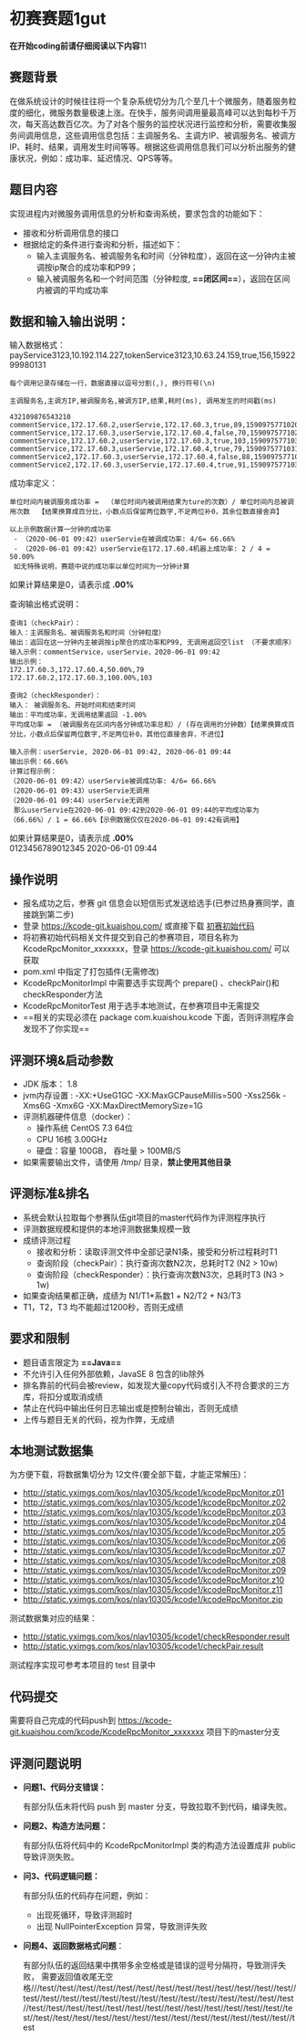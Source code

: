 # 初赛赛题1gut
**在开始coding前请仔细阅读以下内容**11

## 赛题背景
在做系统设计的时候往往将一个复杂系统切分为几个至几十个微服务，随着服务粒度的细化，微服务数量极速上涨。在快手，服务间调用量最高峰可以达到每秒千万次，每天高达数百亿次。为了对各个服务的监控状况进行监控和分析，需要收集服务间调用信息，这些调用信息包括：主调服务名、主调方IP、被调服务名、被调方IP、耗时、结果，调用发生时间等等。根据这些调用信息我们可以分析出服务的健康状况，例如：成功率、延迟情况、QPS等等。

## 题目内容
实现进程内对微服务调用信息的分析和查询系统，要求包含的功能如下：
- 接收和分析调用信息的接口
- 根据给定的条件进行查询和分析，描述如下：
  - 输入主调服务名、被调服务名和时间（分钟粒度），返回在这一分钟内主被调按ip聚合的成功率和P99；
  - 输入被调服务名和一个时间范围（分钟粒度, **==闭区间==**），返回在区间内被调的平均成功率


## 数据和输入输出说明：
输入数据格式：
payService3123,10.192.114.227,tokenService3123,10.63.24.159,true,156,1592299980131
```
每个调用记录存储在一行，数据直接以逗号分割(,), 换行符号(\n)

主调服务名,主调方IP,被调服务名,被调方IP,结果,耗时(ms), 调用发生的时间戳(ms)
                                                         432109876543210
commentService,172.17.60.2,userServie,172.17.60.3,true,89,1590975771020
commentService,172.17.60.3,userServie,172.17.60.4,false,70,1590975771025
commentService,172.17.60.2,userServie,172.17.60.3,true,103,1590975771030
commentService,172.17.60.3,userServie,172.17.60.4,true,79,1590975771031
commentService2,172.17.60.3,userServie,172.17.60.4,false,88,1590975771031
commentService2,172.17.60.3,userServie,172.17.60.4,true,91,1590975771032

```

成功率定义： 
```
单位时间内被调服务成功率 =  （单位时间内被调用结果为ture的次数）/ 单位时间内总被调用次数  【结果换算成百分比，小数点后保留两位数字,不足两位补0，其余位数直接舍弃】

以上示例数据计算一分钟的成功率
 - （2020-06-01 09:42）userServie在被调成功率: 4/6= 66.66%
 - （2020-06-01 09:42）userServie在172.17.60.4机器上成功率: 2 / 4 = 50.00%
 如无特殊说明，赛题中说的成功率以单位时间为一分钟计算
```
如果计算结果是0，请表示成 **.00%**

查询输出格式说明：

```
查询1（checkPair）：
输入：主调服务名、被调服务名和时间（分钟粒度）
输出：返回在这一分钟内主被调按ip聚合的成功率和P99, 无调用返回空list （不要求顺序）
输入示例：commentService，userServie，2020-06-01 09:42
输出示例：
172.17.60.3,172.17.60.4,50.00%,79
172.17.60.2,172.17.60.3,100.00%,103

查询2（checkResponder）：
输入： 被调服务名、开始时间和结束时间
输出：平均成功率，无调用结果返回 -1.00%
平均成功率 = （被调服务在区间内各分钟成功率总和）/ (存在调用的分钟数）【结果换算成百分比，小数点后保留两位数字,不足两位补0，其他位直接舍弃，不进位】

输入示例：userServie, 2020-06-01 09:42, 2020-06-01 09:44
输出示例：66.66% 
计算过程示例：
（2020-06-01 09:42）userServie被调成功率: 4/6= 66.66%
（2020-06-01 09:43）userServie无调用
（2020-06-01 09:44）userServie无调用
 那么userServie在2020-06-01 09:42到2020-06-01 09:44的平均成功率为（66.66%）/ 1 = 66.66%【示例数据仅仅在2020-06-01 09:42有调用】
```
如果计算结果是0，请表示成 **.00%**  
0123456789012345
2020-06-01 09:44  
## 操作说明
- 报名成功之后，参赛 git 信息会以短信形式发送给选手(已参过热身赛同学，直接跳到第二步)
- 登录 https://kcode-git.kuaishou.com/ 或直接下载 [初赛初始代码](https://kcode-git.kuaishou.com/kcode/KcodeRpcMonitor/-/archive/master/KcodeRpcMonitor-master.zip)
- 将初赛初始代码相关文件提交到自己的参赛项目，项目名称为 KcodeRpcMonitor_xxxxxxx，登录 https://kcode-git.kuaishou.com/ 可以获取
- pom.xml 中指定了打包插件(无需修改)
- KcodeRpcMonitorImpl 中需要选手实现两个 prepare() 、checkPair()和checkResponder方法
- KcodeRpcMonitorTest 用于选手本地测试，在参赛项目中无需提交
- ==相关的实现必须在 package com.kuaishou.kcode 下面，否则评测程序会发现不了你实现==

## 评测环境&启动参数
- JDK 版本： 1.8
- jvm内存设置 : -XX:+UseG1GC -XX:MaxGCPauseMillis=500  -Xss256k -Xms6G -Xmx6G -XX:MaxDirectMemorySize=1G
- 评测机器硬件信息（docker）：
    - 操作系统 CentOS 7.3 64位
    - CPU	16核 3.00GHz
    - 硬盘：容量 100GB， 吞吐量 > 100MB/S
- 如果需要输出文件，请使用 /tmp/ 目录，**禁止使用其他目录**
  
## 评测标准&排名
- 系统会默认拉取每个参赛队伍git项目的master代码作为评测程序执行
- 评测数据规模和提供的本地评测数据集规模一致
- 成绩评测过程
  - 接收和分析：读取评测文件中全部记录N1条，接受和分析过程耗时T1
  - 查询阶段（checkPair）：执行查询次数N2次，总耗时T2 (N2 > 10w)
  - 查询阶段（checkResponder）：执行查询次数N3次，总耗时T3 (N3 > 1w)
- 如果查询结果都正确，成绩为 N1/T1*系数1 + N2/T2 + N3/T3
- T1，T2，T3 均不能超过1200秒，否则无成绩


## 要求和限制
- 题目语言限定为 **==Java==** 
- 不允许引入任何外部依赖，JavaSE 8 包含的lib除外
- 排名靠前的代码会被review，如发现大量copy代码或引入不符合要求的三方库，将扣分或取消成绩
- 禁止在代码中输出任何日志输出或是控制台输出，否则无成绩
- 上传与题目无关的代码，视为作弊，无成绩

## 本地测试数据集

为方便下载，将数据集切分为 12文件(要全部下载，才能正常解压)：

- http://static.yximgs.com/kos/nlav10305/kcode1/kcodeRpcMonitor.z01
- http://static.yximgs.com/kos/nlav10305/kcode1/kcodeRpcMonitor.z02
- http://static.yximgs.com/kos/nlav10305/kcode1/kcodeRpcMonitor.z03
- http://static.yximgs.com/kos/nlav10305/kcode1/kcodeRpcMonitor.z04
- http://static.yximgs.com/kos/nlav10305/kcode1/kcodeRpcMonitor.z05
- http://static.yximgs.com/kos/nlav10305/kcode1/kcodeRpcMonitor.z06
- http://static.yximgs.com/kos/nlav10305/kcode1/kcodeRpcMonitor.z07
- http://static.yximgs.com/kos/nlav10305/kcode1/kcodeRpcMonitor.z08
- http://static.yximgs.com/kos/nlav10305/kcode1/kcodeRpcMonitor.z09
- http://static.yximgs.com/kos/nlav10305/kcode1/kcodeRpcMonitor.z10
- http://static.yximgs.com/kos/nlav10305/kcode1/kcodeRpcMonitor.z11
- http://static.yximgs.com/kos/nlav10305/kcode1/kcodeRpcMonitor.zip

测试数据集对应的结果：

- http://static.yximgs.com/kos/nlav10305/kcode1/checkResponder.result
- http://static.yximgs.com/kos/nlav10305/kcode1/checkPair.result

测试程序实现可参考本项目的 test 目录中

## 代码提交
需要将自己完成的代码push到  https://kcode-git.kuaishou.com/kcode/KcodeRpcMonitor_xxxxxxx 项目下的master分支

## 评测问题说明

- **问题1、代码分支错误：**

  有部分队伍未将代码 push 到 master 分支，导致拉取不到代码，编译失败。


- **问题2、构造方法问题：**

  有部分队伍将代码中的 KcodeRpcMonitorImpl 类的构造方法设置成非 public 导致评测失败。

- **问3、代码逻辑问题：**

  有部分队伍的代码存在问题，例如：

  - 出现死循环，导致评测超时
  - 出现 NullPointerException 异常，导致测评失败

- **问题4、返回数据格式问题**：

  有部分队伍的返回结果中携带多余空格或是错误的逗号分隔符，导致测评失败，
  需要返回值收尾无空格///test//test//test//test//test//test//test//test//test//test//test//test//test//test//test//test//test//test//test//test//test//test//test//test//test//test//test//test//test//test//test//test//test//test//test//test//test//test//test//test//test//test//test//test//test//test//test//test//test//test//test//test//test//test//test